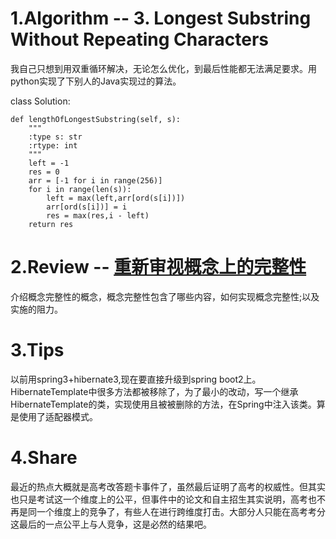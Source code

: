 <h1>1.Algorithm -- 3. Longest Substring Without Repeating Characters</h1>
    我自己只想到用双重循环解决，无论怎么优化，到最后性能都无法满足要求。用python实现了下别人的Java实现过的算法。

<p>
    
class Solution:

    def lengthOfLongestSubstring(self, s):
        """
        :type s: str
        :rtype: int
        """
        left = -1
        res = 0
        arr = [-1 for i in range(256)]
        for i in range(len(s)):
            left = max(left,arr[ord(s[i])])
            arr[ord(s[i])] = i
            res = max(res,i - left)
        return res
        
</p>

<h1>2.Review -- <a href="http://hangaroundtheweb.com/2018/08/conceptual-integrity-revisited/">重新审视概念上的完整性</a></h1>
    介绍概念完整性的概念，概念完整性包含了哪些内容，如何实现概念完整性;以及实施的阻力。
<h1>3.Tips</h1>
    以前用spring3+hibernate3,现在要直接升级到spring boot2上。HibernateTemplate中很多方法都被移除了，为了最小的改动，写一个继承HibernateTemplate的类，实现使用且被被删除的方法，在Spring中注入该类。算是使用了适配器模式。

<h1>4.Share</h1>
    最近的热点大概就是高考改答题卡事件了，虽然最后证明了高考的权威性。但其实也只是考试这一个维度上的公平，但事件中的论文和自主招生其实说明，高考也不再是同一个维度上的竞争了，有些人在进行跨维度打击。大部分人只能在高考考分这最后的一点公平上与人竞争，这是必然的结果吧。
